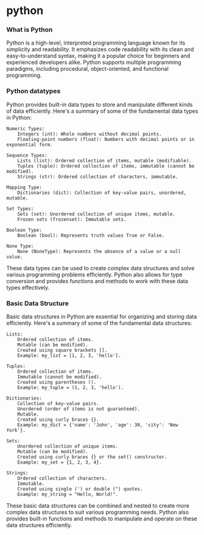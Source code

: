 # python
<h3>What is Python</h3>
Python is a high-level, interpreted programming language known for its simplicity and readability. It emphasizes code readability with its clean and easy-to-understand syntax, making it a popular choice for beginners and experienced developers alike. Python supports multiple programming paradigms, including procedural, object-oriented, and functional programming.

<h3>Python datatypes</h3>
Python provides built-in data types to store and manipulate different kinds of data efficiently. Here's a summary of some of the fundamental data types in Python:

    Numeric Types:
        Integers (int): Whole numbers without decimal points.
        Floating-point numbers (float): Numbers with decimal points or in exponential form.

    Sequence Types:
        Lists (list): Ordered collection of items, mutable (modifiable).
        Tuples (tuple): Ordered collection of items, immutable (cannot be modified).
        Strings (str): Ordered collection of characters, immutable.

    Mapping Type:
        Dictionaries (dict): Collection of key-value pairs, unordered, mutable.

    Set Types:
        Sets (set): Unordered collection of unique items, mutable.
        Frozen sets (frozenset): Immutable sets.

    Boolean Type:
        Boolean (bool): Represents truth values True or False.

    None Type:
        None (NoneType): Represents the absence of a value or a null value.

These data types can be used to create complex data structures and solve various programming problems efficiently. Python also allows for type conversion and provides functions and methods to work with these data types effectively.

<h3>Basic Data Structure</h3>
Basic data structures in Python are essential for organizing and storing data efficiently. Here's a summary of some of the fundamental data structures:

    Lists:
        Ordered collection of items.
        Mutable (can be modified).
        Created using square brackets [].
        Example: my_list = [1, 2, 3, 'hello'].

    Tuples:
        Ordered collection of items.
        Immutable (cannot be modified).
        Created using parentheses ().
        Example: my_tuple = (1, 2, 3, 'hello').

    Dictionaries:
        Collection of key-value pairs.
        Unordered (order of items is not guaranteed).
        Mutable.
        Created using curly braces {}.
        Example: my_dict = {'name': 'John', 'age': 30, 'city': 'New York'}.

    Sets:
        Unordered collection of unique items.
        Mutable (can be modified).
        Created using curly braces {} or the set() constructor.
        Example: my_set = {1, 2, 3, 4}.

    Strings:
        Ordered collection of characters.
        Immutable.
        Created using single (') or double (") quotes.
        Example: my_string = "Hello, World!".

These basic data structures can be combined and nested to create more complex data structures to suit various programming needs. Python also provides built-in functions and methods to manipulate and operate on these data structures efficiently.
